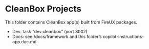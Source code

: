 # CleanBox Projects

This folder contains CleanBox app(s) built from FireUX packages.

- Dev: task “dev:cleanbox” (port 3002)
- Docs: see /docs/framework and this folder’s copilot-instructions-app.doc.md
